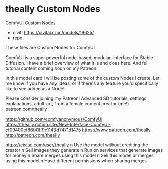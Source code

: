 theally Custom Nodes
========================

ComfyUI Custom Nodes
* civit: https://civitai.com/models/19625/
* repo: 

These files are Custom Nodes for ComfyUI

ComfyUI is a super powerful node-based, modular, interface for Stable Diffusion. I have a brief overview of what it is and does here. And full tutorial content coming soon on my Patreon.

In this model card I will be posting some of the custom Nodes I create. Let me know if you have any ideas, or if there's any feature you'd specifically like to see added as a Node!

Please consider joining my Patreon! Advanced SD tutorials, settings explanations, adult-art, from a female content creator (me!) patreon.com/theally

https://github.com/comfyanonymous/ComfyUI
https://theally.notion.site/New-Interface-ComfyUI-cf09400cf86f41ff9c1143d7471d1475
https://www.patreon.com/theally
http://patreon.com/theally





https://civitai.com/user/theally
n Use the model without crediting the creator
n Sell images they generate
n Run on services that generate images for money
n Share merges using this model
n Sell this model or merges using this model
n Have different permissions when sharing merges
